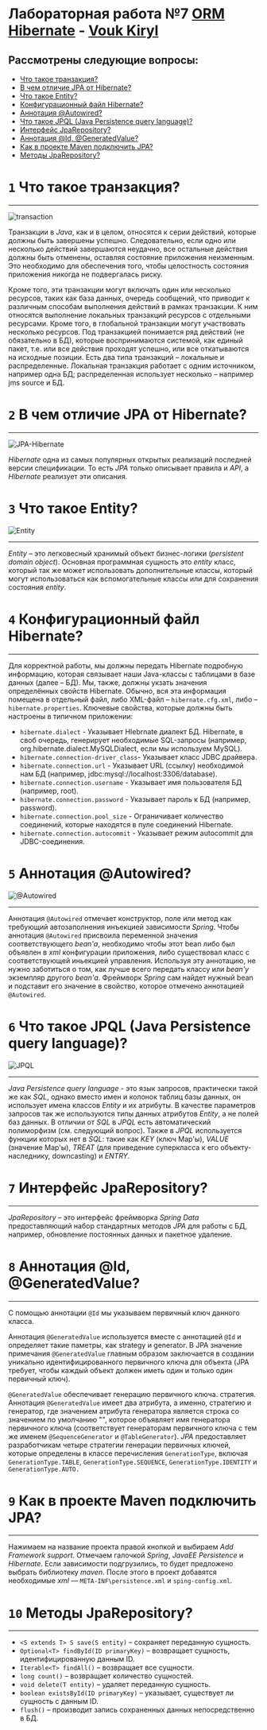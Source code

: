# Лабораторная работа №7 [ORM Hibernate](https://spring.io/projects/spring-boot "Официальная инструкция") - [Vouk Kiryl](https://www.instagram.com/vvk.jpg/ "Я") 
## Рассмотрены следующие вопросы:
- [Что такое транзакция?](#1-что-такое-транзакция)
- [В чем отличие JPA от Hibernate?](#2-в-чем-отличие-jpa-от-hibernate)
- [Что такое Entity?](#3-что-такое-entity)
- [Конфигурационный файл Hibernate?](#4-конфигурационный-файл-hibernate)
- [Аннотация @Autowired?](#5-аннотация-autowired)
- [Что такое JPQL (Java Persistence query language)?](#6-что-такое-jpql-java-persistence-query-language)
- [Интерфейс JpaRepository?](#7-интерфейс-jparepository)
- [Аннотация @Id, @GeneratedValue?](#8-аннотация-id-generatedvalue)
- [Как в проекте Maven подключить JPA?](#9-как-в-проекте-maven-подключить-jpa)
- [Методы JpaRepository?](#10-методы-jparepository)

# `1` Что такое транзакция?

---

![transaction](/labs/lab7/tools/transaction.png)

Транзакции в *Java*, как и в целом, относятся к серии действий, которые должны быть завершены успешно. Следовательно, если одно или несколько действий завершаются неудачно, все остальные действия должны быть отменены, оставляя состояние приложения неизменным. Это необходимо для обеспечения того, чтобы целостность состояния приложения никогда не подвергалась риску.

Кроме того, эти транзакции могут включать один или несколько ресурсов, таких как база данных, очередь сообщений, что приводит к различным способам выполнения действий в рамках транзакции. К ним относятся выполнение локальных транзакций ресурсов с отдельными ресурсами. Кроме того, в глобальной транзакции могут участвовать несколько ресурсов.
Под транзакцией понимается ряд действий (не обязательно в БД), которые воспринимаются системой, как единый пакет, т.е. или все действия проходят успешно, или все откатываются на исходные позиции.
Есть два типа транзакций – локальные и распределенные. Локальная транзакция работает с одним источником, например одна БД; распределенная использует несколько – например jms source и БД.


# `2` В чем отличие JPA от Hibernate?

---

![JPA-Hibernate](/labs/lab7/tools/jpa-hibernate.png)

*Hibernate* одна из самых популярных открытых реализаций последней версии спецификации. То есть *JPA* только описывает правила и *API*, а *Hibernate* реализует эти описания.

# `3` Что такое Entity?

![Entity](/labs/lab7/tools/entity.png)

---

*Entity* – это легковесный хранимый объект бизнес-логики (*persistent domain object*). Основная программная сущность это *entity* класс, который так же может использовать дополнительные классы, который могут использоваться как вспомогательные классы или для сохранения состояния *еntity*.

# `4` Конфигурационный файл Hibernate?

---

Для корректной работы, мы должны передать Hibernate подробную информацию, которая связывает наши Java-классы c таблицами в базе данных (далее – БД). Мы, также, должны укзать значения определённых свойств Hibernate. Обычно, вся эта информация помещена в отдельный файл, либо XML-файл – `hibernate.cfg.xml`, либо – `hibernate.properties`.
Ключевые свойства, которые должны быть настроены в типичном приложении:

- `hibernate.dialect` -	Указывает HIebrnate диалект БД. Hibernate, в своб очередь, генерирует необходимые SQL-запросы (например, org.hibernate.dialect.MySQLDialect, если мы используем MySQL).
- `hibernate.connection-driver_class`- 	Указывает класс JDBC драйвера.
- `hibernate.connection.url` -	Указывает URL (ссылку) необходимой нам БД (например, jdbc:mysql://localhost:3306/database).
- `hibernate.connection.username` -	Указывает имя пользователя БД (например, root).
- `hibernate.connection.password` -	Указывает пароль к БД (например, password).
- `hibernate.connection.pool_size` -	Ограничивает количество соединений, которые находятся в пуле соединений Hibernate.
- `hibernate.connection.autocommit` -	Указывает режим autocommit для JDBC-соединения.

# `5` Аннотация @Autowired?

![@Autowired](/labs/lab7/tools/autowired.png)

---

Аннотация `@Autowired` отмечает конструктор, поле или метод как требующий автозаполнения инъекцией зависимости *Spring*.
Чтобы аннотация `@Autowired` присвоила переменной значения соответствующего *bean'а*, необходимо чтобы этот bean либо был объявлен в *xml* конфигурации приложения, либо существовал класс с соответствующей иньекцией управления.
Используя эту аннотацию, не нужно заботиться о том, как лучше всего передать классу или *bean'у* экземпляр другого *bean'a*. Фреймворк *Spring* сам найдет нужный bean и подставит его значение в свойство, которое отмечено аннотацией `@Autowired`.

# `6` Что такое JPQL (Java Persistence query language)?

![JPQL](/labs/lab7/tools/jpql.png)

---

*Java Persistence query language* - это язык запросов, практически такой же как *SQL*, однако вместо имен и колонок таблиц базы данных, он использует имена классов *Entity* и их атрибуты. В качестве параметров запросов так же используются типы данных атрибутов *Entity*, а не полей баз данных. В отличии от *SQL* в *JPQL* есть автоматический полиморфизм (см. следующий вопрос). Также в *JPQL* используется функции которых нет в *SQL*: такие как *_KEY_* (ключ Map'ы), *_VALUE_* (значение Map'ы), *_TREAT_* (для приведение суперкласса к его объекту-наследнику, downcasting) и *_ENTRY_*.

# `7` Интерфейс JpaRepository?



---

*JpaRepository* – это интерфейс фреймворка *Spring Data* предоставляющий набор стандартных методов *JPA* для работы с БД, например, обновление постоянных данных и пакетное удаление.

# `8` Аннотация @Id, @GeneratedValue?

---

С помощью аннотации `@Id` мы указываем первичный ключ данного класса. 

Аннотация `@GeneratedValue` используется вместе с аннотацией `@Id` и определяет такие паметры, как strategy и generator.
В JPA значение примечания `@GeneratedValue` главным образом заключается в создании уникально идентифицированного первичного ключа для объекта (JPA требует, чтобы каждый объект должен иметь один и только один первичный ключ). 

`@GeneratedValue` обеспечивает генерацию первичного ключа. стратегия. Аннотация `@GeneratedValue` имеет два атрибута, а именно, стратегию и генератор, где значением атрибута генератора является строка со значением по умолчанию "", которое объявляет имя генератора первичного ключа (соответствует генераторам первичного ключа с тем же именем `@SequenceGenerator` и `@TableGenerator`).
*JPA* предоставляет разработчикам четыре стратегии генерации первичных ключей, которые определены в классе перечисления `GenerationType`, включая `GenerationType.TABLE`, `GenerationType.SEQUENCE`, `GenerationType.IDENTITY` и `GenerationType.AUTO.`


# `9` Как в проекте Maven подключить JPA?

---

Нажимаем на название проекта правой кнопкой и выбираем *Add Framework support*. Отмечаем галочкой *Spring*, *JavaEE Persistence* и *Hibernate*. Если зависимости подгрузились, то будет предложено выбрать библиотеку *maven*. После этого в проект добавятся необходимые *xml* — `META-INF\persistence.xml` и `sping-config.xml`.

# `10` Методы JpaRepository?

---

- `<S extends T> S save(S entity)` – сохраняет переданную сущность.
- `Optional<T> findById(ID primaryKey)` – возвращает сущность, идентифицированную данным ID. 
- `Iterable<T> findAll()` – возвращает все сущности.
- `long count()` – возвращает количество сущностей.
- `void delete(T entity)` – удаляет переданную сущность.
- `boolean existsById(ID primaryKey)` – указывает, существует ли сущность с данным ID.
- `flush()` – производит запись сохраненных данных непосредственно в БД.
